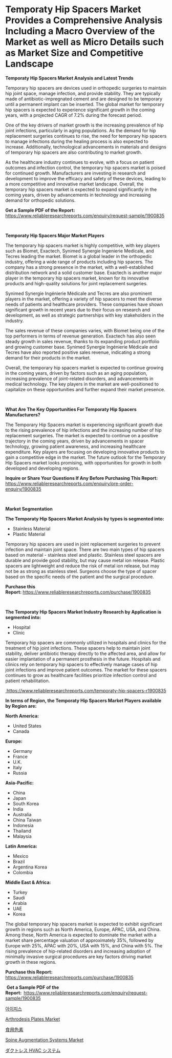 <p><h1>Temporaty Hip Spacers Market Provides a Comprehensive Analysis Including a Macro Overview of the Market as well as Micro Details such as Market Size and Competitive Landscape</h1></p><p><strong>Temporaty Hip Spacers Market Analysis and Latest Trends</strong></p>
<p><p>Temporary hip spacers are devices used in orthopedic surgeries to maintain hip joint space, manage infection, and provide stability. They are typically made of antibiotic-impregnated cement and are designed to be temporary until a permanent implant can be inserted. The global market for temporary hip spacers is expected to experience significant growth in the coming years, with a projected CAGR of 7.2% during the forecast period.</p><p>One of the key drivers of market growth is the increasing prevalence of hip joint infections, particularly in aging populations. As the demand for hip replacement surgeries continues to rise, the need for temporary hip spacers to manage infections during the healing process is also expected to increase. Additionally, technological advancements in materials and designs of temporary hip spacers are also contributing to market growth.</p><p>As the healthcare industry continues to evolve, with a focus on patient outcomes and infection control, the temporary hip spacers market is poised for continued growth. Manufacturers are investing in research and development to improve the efficacy and safety of these devices, leading to a more competitive and innovative market landscape. Overall, the temporary hip spacers market is expected to expand significantly in the coming years, driven by advancements in technology and increasing demand for orthopedic solutions.</p></p>
<p><strong>Get a Sample PDF of the Report:&nbsp;</strong> <a href="https://www.reliableresearchreports.com/enquiry/request-sample/1900835">https://www.reliableresearchreports.com/enquiry/request-sample/1900835</a></p>
<p>&nbsp;</p>
<p><strong>Temporaty Hip Spacers Major Market Players</strong></p>
<p><p>The temporary hip spacers market is highly competitive, with key players such as Biomet, Exactech, Synimed Synergie Ingenierie Medicale, and Tecres leading the market. Biomet is a global leader in the orthopedic industry, offering a wide range of products including hip spacers. The company has a strong presence in the market, with a well-established distribution network and a solid customer base. Exactech is another major player in the temporary hip spacers market, known for its innovative products and high-quality solutions for joint replacement surgeries. </p><p>Synimed Synergie Ingénierie Médicale and Tecres are also prominent players in the market, offering a variety of hip spacers to meet the diverse needs of patients and healthcare providers. These companies have shown significant growth in recent years due to their focus on research and development, as well as strategic partnerships with key stakeholders in the industry.</p><p>The sales revenue of these companies varies, with Biomet being one of the top performers in terms of revenue generation. Exactech has also seen steady growth in sales revenue, thanks to its expanding product portfolio and growing customer base. Synimed Synergie Ingénierie Médicale and Tecres have also reported positive sales revenue, indicating a strong demand for their products in the market.</p><p>Overall, the temporary hip spacers market is expected to continue growing in the coming years, driven by factors such as an aging population, increasing prevalence of joint-related disorders, and advancements in medical technology. The key players in the market are well-positioned to capitalize on these opportunities and further expand their market presence.</p></p>
<p>&nbsp;</p>
<p><strong>What Are The Key Opportunities For Temporaty Hip Spacers Manufacturers?</strong></p>
<p><p>The Temporary Hip Spacers market is experiencing significant growth due to the rising prevalence of hip infections and the increasing number of hip replacement surgeries. The market is expected to continue on a positive trajectory in the coming years, driven by advancements in spacer technology, growing patient awareness, and increasing healthcare expenditure. Key players are focusing on developing innovative products to gain a competitive edge in the market. The future outlook for the Temporary Hip Spacers market looks promising, with opportunities for growth in both developed and developing regions.</p></p>
<p><strong>Inquire or Share Your Questions If Any Before Purchasing This Report:</strong> <a href="https://www.reliableresearchreports.com/enquiry/pre-order-enquiry/1900835">https://www.reliableresearchreports.com/enquiry/pre-order-enquiry/1900835</a></p>
<p>&nbsp;</p>
<p><strong>Market Segmentation</strong></p>
<p><strong>The Temporaty Hip Spacers Market Analysis by types is segmented into:</strong></p>
<p><ul><li>Stainless Material</li><li>Plastic Material</li></ul></p>
<p><p>Temporary hip spacers are used in joint replacement surgeries to prevent infection and maintain joint space. There are two main types of hip spacers based on material - stainless steel and plastic. Stainless steel spacers are durable and provide good stability, but may cause metal ion release. Plastic spacers are lightweight and reduce the risk of metal ion release, but may not be as strong as stainless steel. Surgeons choose the type of spacer based on the specific needs of the patient and the surgical procedure.</p></p>
<p><strong>Purchase this Report:&nbsp;</strong><a href="https://www.reliableresearchreports.com/purchase/1900835">https://www.reliableresearchreports.com/purchase/1900835</a></p>
<p>&nbsp;</p>
<p><strong>The Temporaty Hip Spacers Market Industry Research by Application is segmented into:</strong></p>
<p><ul><li>Hospital</li><li>Clinic</li></ul></p>
<p><p>Temporary hip spacers are commonly utilized in hospitals and clinics for the treatment of hip joint infections. These spacers help to maintain joint stability, deliver antibiotic therapy directly to the affected area, and allow for easier implantation of a permanent prosthesis in the future. Hospitals and clinics rely on temporary hip spacers to effectively manage cases of hip joint infections and improve patient outcomes. The market for these spacers continues to grow as healthcare facilities prioritize infection control and patient rehabilitation.</p></p>
<p><a href="https://www.reliableresearchreports.com/temporaty-hip-spacers-r1900835">&nbsp;https://www.reliableresearchreports.com/temporaty-hip-spacers-r1900835</a></p>
<p><strong>In terms of Region, the Temporaty Hip Spacers Market Players available by Region are:</strong></p>
<p>
    <p> <strong> North America: </strong>
        <ul>
            <li>United States</li>
            <li>Canada</li>
        </ul>
        </p> 
    <p> <strong> Europe: </strong>
        <ul>
            <li>Germany</li>
            <li>France</li>
            <li>U.K.</li>
            <li>Italy</li>
            <li>Russia</li>
        </ul>
        </p> 
    <p> <strong> Asia-Pacific: </strong>
        <ul>
            <li>China</li>
            <li>Japan</li>
            <li>South Korea</li>
            <li>India</li>
            <li>Australia</li>
            <li>China Taiwan</li>
            <li>Indonesia</li>
            <li>Thailand</li>
            <li>Malaysia</li>
        </ul>
        </p> 
    <p> <strong> Latin America: </strong>
        <ul>
            <li>Mexico</li>
            <li>Brazil</li>
            <li>Argentina Korea</li>
            <li>Colombia</li>
        </ul>
        </p> 
    <p> <strong> Middle East & Africa: </strong>
        <ul>
            <li>Turkey</li>
            <li>Saudi</li>
            <li>Arabia</li>
            <li>UAE</li>
            <li>Korea</li>
        </ul>
    </p>
    </p>
<p><p>The global temporary hip spacers market is expected to exhibit significant growth in regions such as North America, Europe, APAC, USA, and China. Among these, North America is expected to dominate the market with a market share percentage valuation of approximately 35%, followed by Europe with 25%, APAC with 20%, USA with 15%, and China with 5%. The rising prevalence of hip-related disorders and increasing adoption of minimally invasive surgical procedures are key factors driving market growth in these regions.</p></p>
<p><strong>Purchase this Report: </strong><a href="https://www.reliableresearchreports.com/purchase/1900835">https://www.reliableresearchreports.com/purchase/1900835</a></p>
<p>&nbsp;<strong>Get a Sample PDF of the Report:&nbsp;&nbsp;</strong><a href="https://www.reliableresearchreports.com/enquiry/request-sample/1900835">https://www.reliableresearchreports.com/enquiry/request-sample/1900835</a></p>
<p><strong></strong></p>
<p><p><a href="https://github.com/khytkeqagplkzqvh/Market-Research-Report-List-2/blob/main/731481047739.md">아이피스</a></p><p><a href="https://github.com/Airanohannonzb68e5pb53oc1/Market-Research-Report-List-2/blob/main/arthrodesis-plates-market.md">Arthrodesis Plates Market</a></p><p><a href="https://github.com/AriMuller2009/Market-Research-Report-List-1/blob/main/609510052172.md">食用色素</a></p><p><a href="https://github.com/fiixsa/Market-Research-Report-List-2/blob/main/spine-augmentation-systems-market.md">Spine Augmentation Systems Market</a></p><p><a href="https://github.com/bucuel854722/Market-Research-Report-List-2/blob/main/374766952171.md">ダクトレス HVAC システム</a></p></p>